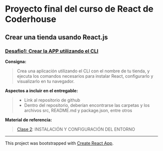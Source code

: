# Proyecto final del curso de React de Coderhouse

## Crear una tienda usando React.js

### [Desafio1: Crear la APP utilizando el CLI](https://github.com/BraianVaylet/coderhouse-curso-react-tienda/tree/feature/Desafio-01)

**Consigna:**

> Crea una aplicación utilizando el CLI con el nombre de tu tienda, y ejecuta los comandos necesarios para instalar React, configurarlo y visualizarlo en tu navegador.

**Aspectos a incluir en el entregable:**

> - Link al repositorio de github
> - Dentro del repositorio, deberían encontrarse las carpetas y los archivos src, README.md y package.json, entre otros

**Material de referencia:**

> [Clase 2](https://docs.google.com/presentation/d/1feC46NDgy67banPoGapfkx3UkWDQrWQ6xU8VElfIrtM/edit#slide=id.ga9071a1c49_0_0): INSTALACIÓN Y CONFIGURACIÓN DEL ENTORNO
---

This project was bootstrapped with [Create React App](https://github.com/facebook/create-react-app).
